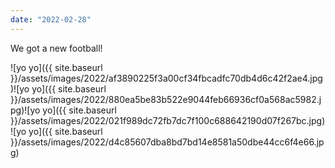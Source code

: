 ```yaml
---
date: "2022-02-28"
---
```


We got a new football!

![yo yo]({{ site.baseurl }}/assets/images/2022/af3890225f3a00cf34fbcadfc70db4d6c42f2ae4.jpg)![yo yo]({{ site.baseurl }}/assets/images/2022/880ea5be83b522e9044feb66936cf0a568ac5982.jpg)![yo yo]({{ site.baseurl }}/assets/images/2022/021f989dc72fb7dc7f100c688642190d07f267bc.jpg)![yo yo]({{ site.baseurl }}/assets/images/2022/d4c85607dba8bd7bd14e8581a50dbe44cc6f4e66.jpg)
